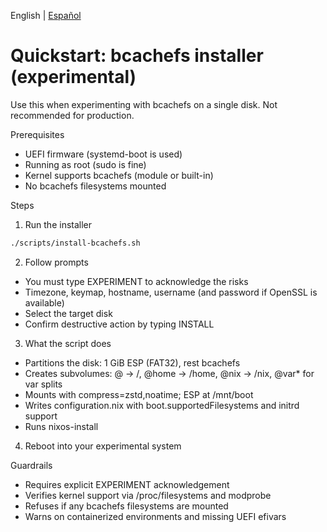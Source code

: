 <!--
Author: Don Williams (aka ddubs)
Created: 2025-10-21
Project: https://github.com/dwilliam62/nix-iso
-->

English | [Español](./quickstart-bcachefs.es.md)

# Quickstart: bcachefs installer (experimental)

Use this when experimenting with bcachefs on a single disk. Not recommended for production.

Prerequisites
- UEFI firmware (systemd-boot is used)
- Running as root (sudo is fine)
- Kernel supports bcachefs (module or built-in)
- No bcachefs filesystems mounted

Steps
1) Run the installer
```bash
./scripts/install-bcachefs.sh
```
2) Follow prompts
- You must type EXPERIMENT to acknowledge the risks
- Timezone, keymap, hostname, username (and password if OpenSSL is available)
- Select the target disk
- Confirm destructive action by typing INSTALL
3) What the script does
- Partitions the disk: 1 GiB ESP (FAT32), rest bcachefs
- Creates subvolumes: @ → /, @home → /home, @nix → /nix, @var* for var splits
- Mounts with compress=zstd,noatime; ESP at /mnt/boot
- Writes configuration.nix with boot.supportedFilesystems and initrd support
- Runs nixos-install
4) Reboot into your experimental system

Guardrails
- Requires explicit EXPERIMENT acknowledgement
- Verifies kernel support via /proc/filesystems and modprobe
- Refuses if any bcachefs filesystems are mounted
- Warns on containerized environments and missing UEFI efivars

